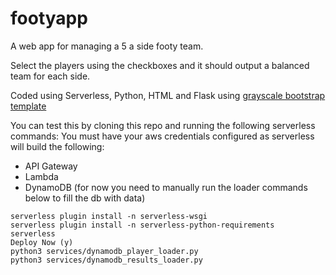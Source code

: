 # footyapp

A web app for managing a 5 a side footy team.

Select the players using the checkboxes and it should output a balanced team
for each side.

Coded using Serverless, Python, HTML and Flask using
[grayscale bootstrap template](https://startbootstrap.com/theme/grayscale)

You can test this by cloning this repo and running the following serverless commands:
You must have your aws credentials configured as serverless will build the following:
- API Gateway
- Lambda
- DynamoDB (for now you need to manually run the loader commands below to fill the db with data)

```
serverless plugin install -n serverless-wsgi
serverless plugin install -n serverless-python-requirements
serverless
Deploy Now (y)
python3 services/dynamodb_player_loader.py
python3 services/dynamodb_results_loader.py
```